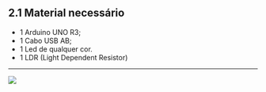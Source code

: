 ## 2.1 Material necessário
-   1 Arduino UNO R3;
-   1 Cabo USB AB;
-   1 Led de qualquer cor.
-   1 LDR (Light Dependent Resistor)

---

<a  href="/src/2-Ambiente/2-Diagrama-de-ligacao.md"><img src="https://img.shields.io/badge/%E2%9E%94%20-Continuar-fff"/></a>